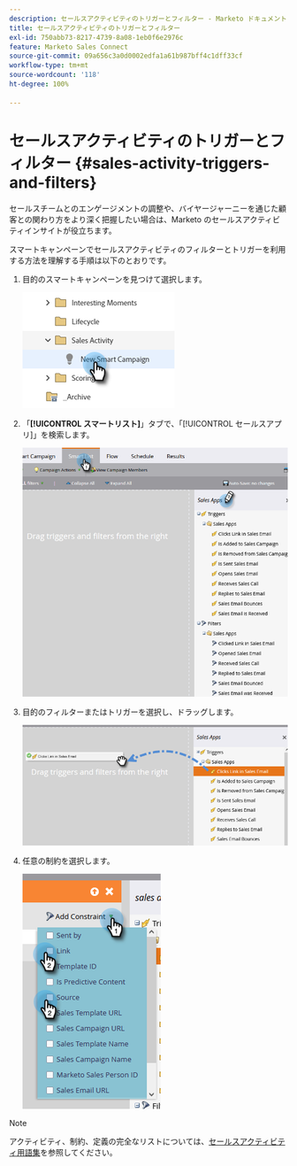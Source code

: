 ```yaml
---
description: セールスアクティビティのトリガーとフィルター - Marketo ドキュメント - 製品ドキュメント
title: セールスアクティビティのトリガーとフィルター
exl-id: 750abb73-8217-4739-8a08-1eb0f6e2976c
feature: Marketo Sales Connect
source-git-commit: 09a656c3a0d0002edfa1a61b987bff4c1dff33cf
workflow-type: tm+mt
source-wordcount: '118'
ht-degree: 100%

---
```


# セールスアクティビティのトリガーとフィルター {#sales-activity-triggers-and-filters}

セールスチームとのエンゲージメントの調整や、バイヤージャーニーを通じた顧客との関わり方をより深く把握したい場合は、Marketo のセールスアクティビティインサイトが役立ちます。

スマートキャンペーンでセールスアクティビティのフィルターとトリガーを利用する方法を理解する手順は以下のとおりです。

1. 目的のスマートキャンペーンを見つけて選択します。

   ![](assets/sales-activity-triggers-and-filters-1.png)

1. 「**[!UICONTROL スマートリスト]**」タブで、「[!UICONTROL セールスアプリ]」を検索します。

   ![](assets/sales-activity-triggers-and-filters-2.png)

1. 目的のフィルターまたはトリガーを選択し、ドラッグします。

   ![](assets/sales-activity-triggers-and-filters-3.png)

1. 任意の制約を選択します。

   ![](assets/sales-activity-triggers-and-filters-4.png)

>[!NOTE]
>
>アクティビティ、制約、定義の完全なリストについては、[セールスアクティビティ用語集](/help/marketo/product-docs/marketo-sales-connect/marketo/sales-activity-glossary.md)を参照してください。
